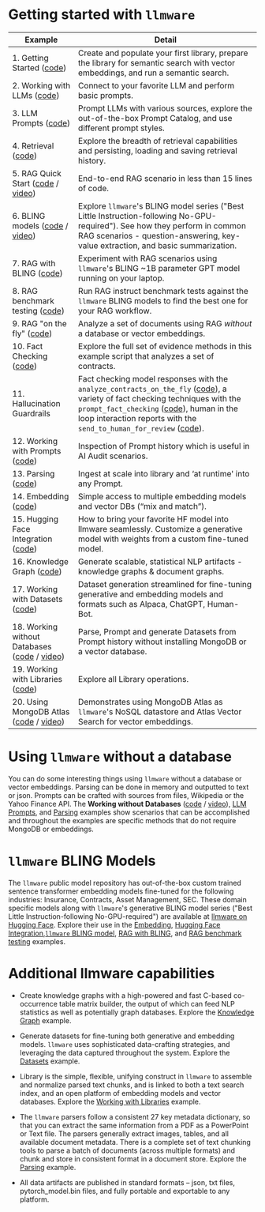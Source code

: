 # Getting started with `llmware`

| Example     |  Detail      |
|-------------|--------------|
| 1.   Getting Started ([code](getting_started.py)) | Create and populate your first library, prepare the library for semantic search with vector embeddings, and run a semantic search. |
| 2.   Working with LLMs ([code](working_with_llms.py)) | Connect to your favorite LLM and perform basic prompts. |
| 3.   LLM Prompts ([code](llm_prompts.py)) | Prompt LLMs with various sources, explore the out-of-the-box Prompt Catalog, and use different prompt styles.|
| 4.   Retrieval ([code](retrieval.py)) | Explore the breadth of retrieval capabilities and persisting, loading and saving retrieval history.|
| 5.   RAG Quick Start ([code](rag.py) / [video](https://www.youtube.com/watch?v=0naqpH93eEU)) | End-to-end RAG scenario in less than 15 lines of code.|
| 6.   BLING models ([code](bling_fast_start.py) / [video](https://www.youtube.com/watch?v=JjgqOZ2v5oU))   | Explore `llmware`'s BLING model series ("Best Little Instruction-following No-GPU-required").  See how they perform in common RAG scenarios - question-answering, key-value extraction, and basic summarization.   |
| 7.   RAG with BLING ([code](bling_rag.py)) | Experiment with RAG scenarios using `llmware`'s BLING ~1B parameter GPT model running on your laptop.   |
| 8.   RAG benchmark testing ([code](bling_rag_benchmark_tests.py)) | Run RAG instruct benchmark tests against the `llmware` BLING models to find the best one for your RAG workflow.  |
| 9.   RAG "on the fly" ([code](working_without_a_database.py)) |  Analyze a set of documents using RAG _without_ a database or vector embeddings. |
| 10.  Fact Checking ([code](bling_evidence_checking.py))  | Explore the full set of evidence methods in this example script that analyzes a set of contracts. |
| 11.  Hallucination Guardrails |  Fact checking model responses with the `analyze_contracts_on_the_fly` ([code](working_without_a_database.py)), a variety of fact checking techniques with the `prompt_fact_checking` ([code](working_with_prompts.py)), human in the loop interaction reports with the `send_to_human_for_review` ([code](rag.py)).  |
| 12.  Working with Prompts ([code](working_with_prompts.py)) |  Inspection of Prompt history which is useful in AI Audit scenarios.| 
| 13.  Parsing ([code](parsing.py)) | Ingest at scale into library and ‘at runtime' into any Prompt.|
| 14.  Embedding ([code](embedding.py)) | Simple access to multiple embedding models and vector DBs (“mix and match”). |
| 15.  Hugging Face Integration ([code](huggingface_integration.py)) | How to bring your favorite HF model into llmware seamlessly.  Customize a generative model with weights from a custom fine-tuned model. |
| 16.  Knowledge Graph ([code](knowledge_graph.py)) | Generate scalable, statistical NLP artifacts - knowledge graphs & document graphs.  |
| 17.  Working with Datasets ([code](working_with_datasets.py)) | Dataset generation streamlined for fine-tuning generative and embedding models and formats such as Alpaca, ChatGPT, Human-Bot.  |
| 18.  Working without Databases ([code](working_without_a_database.py) / [video](https://www.youtube.com/watch?v=tAGz6yR14lw))| Parse, Prompt and generate Datasets from Prompt history without installing MongoDB or a vector database.|
| 19.  Working with Libraries ([code](working_with_libraries.py)) | Explore all Library operations. |
| 20.  Using MongoDB Atlas ([code](using_mongo_atlas.py) / [video](https://www.youtube.com/watch?v=scGMcVk7mws))  | Demonstrates using MongoDB Atlas as `llmware`'s NoSQL datastore and Atlas Vector Search for vector embeddings.|


# Using `llmware` without a database
You can do some interesting things using `llmware` without a database or vector embeddings.  Parsing can be done in memory and outputted to text or json. Prompts can be crafted with sources from files, Wikipedia or the Yahoo Finance API.  The **Working without Databases** ([code](working_without_a_database.py) / [video](https://www.youtube.com/watch?v=tAGz6yR14lw)), [LLM Prompts](llm_prompts.py), and [Parsing](parsing.py) examples show scenarios that can be accomplished and throughout the examples are specific methods that do not require MongoDB or embeddings.  

# `llmware` BLING Models
The `llmware` public model repository has out-of-the-box custom trained sentence transformer embedding models fine-tuned for the following industries:  Insurance, Contracts, Asset Management, SEC. These domain specific models along with `llmware`'s generative BLING model series ("Best Little Instruction-following No-GPU-required") are available at [llmware on Hugging Face](https://huggingface.co/llmware). Explore their use in the [Embedding](embedding.py), [Hugging Face Integration](huggingface_integration.py),[`llmware` BLING model](bling_fast_start.py), [RAG with BLING](bling_rag.py), and [RAG benchmark testing](bling_rag_benchmark_tests.py) examples.

# Additional llmware capabilities
- Create knowledge graphs with a high-powered and fast C-based co-occurrence table matrix builder, the output of which can feed NLP statistics as well as potentially graph databases.  Explore the [Knowledge Graph](knowledge_graph.py) example.

- Generate datasets for fine-tuning both generative and embedding models.  `llmware` uses sophisticated data-crafting strategies, and leveraging the data captured throughout the system.  Explore the [Datasets](working_with_datasets.py) example.  
  
- Library is the simple, flexible, unifying construct in `llmware` to assemble and normalize parsed text chunks, and is linked to both a text search index, and an open platform of embedding models and vector databases. Explore the [Working with Libraries](working_with_libraries.py) example.

- The `llmware` parsers follow a consistent 27 key metadata dictionary, so that you can extract the same information from a PDF as a PowerPoint or Text file. The parsers generally extract images, tables, and all available document metadata.  There is a complete set of text chunking tools to parse a batch of documents (across multiple formats) and chunk and store in consistent format in a document store.  Explore the [Parsing](parsing.py) example.

- All data artifacts are published in standard formats – json, txt files, pytorch_model.bin files, and fully portable and exportable to any platform. 

